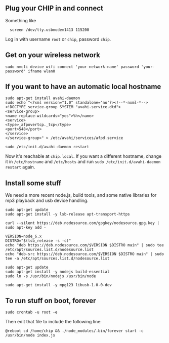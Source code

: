 ## Plug your CHIP in and connect

Something like

      screen /dev/tty.usbmodem1413 115200

Log in with username `root` or `chip`, password `chip`.

## Get on your wireless network

    sudo nmcli device wifi connect 'your-network-name' password 'your-password' ifname wlan0

## If you want to have an automatic local hostname

    sudo apt-get install avahi-daemon
    sudo echo "<?xml version="1.0" standalone='no'?><!--*-nxml-*-->
    <!DOCTYPE service-group SYSTEM "avahi-service.dtd">
    <service-group>
    <name replace-wildcards="yes">%h</name>
    <service>
    <type>_afpovertcp._tcp</type>
    <port>548</port>
    </service>
    </service-group>" > /etc/avahi/services/afpd.service

    sudo /etc/init.d/avahi-daemon restart

Now it's reachable at `chip.local`. If you want a different hostname, change it in `/etc/hostname` and `/etc/hosts` and run `sudo /etc/init.d/avahi-daemon restart` again.

## Install some stuff

We need a more recent node.js, build tools, and some native libraries for mp3 playback and usb device handling.

    sudo apt-get update
    sudo apt-get install -y lsb-release apt-transport-https

    curl --silent https://deb.nodesource.com/gpgkey/nodesource.gpg.key | sudo apt-key add -

    VERSION=node_6.x
    DISTRO="$(lsb_release -s -c)"
    echo "deb https://deb.nodesource.com/$VERSION $DISTRO main" | sudo tee /etc/apt/sources.list.d/nodesource.list
    echo "deb-src https://deb.nodesource.com/$VERSION $DISTRO main" | sudo tee -a /etc/apt/sources.list.d/nodesource.list

    sudo apt-get update
    sudo apt-get install -y nodejs build-essential
    sudo ln -s /usr/bin/nodejs /usr/bin/node

    sudo apt-get install -y mpg123 libusb-1.0-0-dev

## To run stuff on boot, forever

    sudo crontab -u root -e

Then edit that file to include the following line:

    @reboot cd /home/chip && ./node_modules/.bin/forever start -c /usr/bin/node index.js
